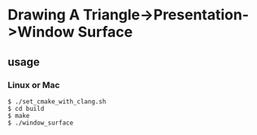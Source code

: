 # Drawing A Triangle->Presentation->Window Surface
## usage
### Linux or Mac
```
$ ./set_cmake_with_clang.sh
$ cd build
$ make
$ ./window_surface
```

